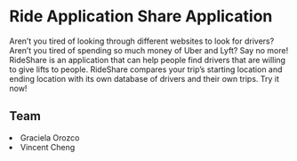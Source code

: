 <h1>Ride Application Share Application</h1>
<p>Aren’t you tired of looking through different websites to look for drivers? Aren’t you tired of spending so much money of Uber and Lyft? Say no more! RideShare is an application that can help people find drivers that are willing to give lifts to people. RideShare compares your trip’s starting location and ending location with its own database of drivers and their own trips. Try it now!</p>
<h2>Team</h2>
<li>Graciela Orozco</li>
<li>Vincent Cheng</li>
